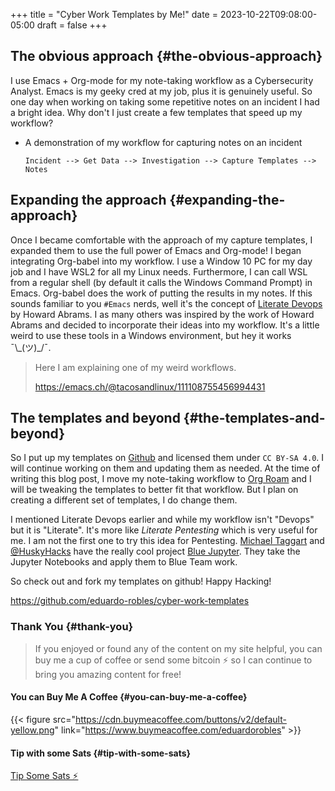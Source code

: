 +++
title = "Cyber Work Templates by Me!"
date = 2023-10-22T09:08:00-05:00
draft = false
+++

## The obvious approach {#the-obvious-approach}

I use Emacs + Org-mode for my note-taking workflow as a Cybersecurity Analyst. Emacs is my geeky cred at my job, plus it is genuinely useful. So one day when working on taking some repetitive notes on an incident I had a bright idea. Why don't I just create a few templates that speed up my workflow?

-   A demonstration of my workflow for capturing notes on an incident
    ```text
    Incident --> Get Data --> Investigation --> Capture Templates --> Notes
    ```


## Expanding the approach {#expanding-the-approach}

Once I became comfortable with the approach of my capture templates, I expanded them to use the full power of Emacs and Org-mode! I began integrating Org-babel into my workflow. I use a Window 10 PC for my day job and I have WSL2 for all my Linux needs. Furthermore, I can call WSL from a regular shell (by default it calls the Windows Command Prompt) in Emacs. Org-babel does the work of putting the results in my notes. If this sounds familiar to you `#Emacs` nerds, well it's the concept of [Literate Devops](https://howardism.org/Technical/Emacs/literate-devops.html) by Howard Abrams. I as many others was inspired by the work of Howard Abrams and decided to incorporate their ideas into my workflow. It's a little weird to use these tools in a Windows environment, but hey it works ¯\\_(ツ)\_/¯.

> Here I am explaining one of my weird workflows.
>
> <https://emacs.ch/@tacosandlinux/111108755456994431>


## The templates and beyond {#the-templates-and-beyond}

So I put up my templates on [Github](https://github.com/eduardo-robles/cyber-work-templates) and licensed them under `CC BY-SA 4.0`. I will continue working on them and updating them as needed. At the time of writing this blog post, I move my note-taking workflow to [Org Roam](https://www.orgroam.com/) and I will be tweaking the templates to better fit that workflow. But I plan on creating a different set of templates, I do change them.

I mentioned Literate Devops earlier and while my workflow isn't "Devops" but it is "Literate". It's more like _Literate Pentesting_ which is very useful for me. I am not the first one to try this idea for Pentesting. [Michael Taggart](https://github.com/mttaggart) and [@HuskyHacks](https://github.com/HuskyHacks) have the really cool project [Blue Jupyter](https://github.com/mttaggart/blue-jupyter). They take the Jupyter Notebooks and apply them to Blue Team work.

So check out and fork my templates on github! Happy Hacking!

<https://github.com/eduardo-robles/cyber-work-templates>


### Thank You {#thank-you}

> If you enjoyed or found any of the content on my site helpful, you can buy me a cup of coffee or send some bitcoin  ⚡ so I can continue to bring you amazing content for free!


#### You can Buy Me A Coffee {#you-can-buy-me-a-coffee}

{{< figure src="https://cdn.buymeacoffee.com/buttons/v2/default-yellow.png" link="https://www.buymeacoffee.com/eduardorobles" >}}


#### Tip with some Sats {#tip-with-some-sats}

[Tip Some Sats ⚡](https://getalby.com/p/tacosandlinux)
